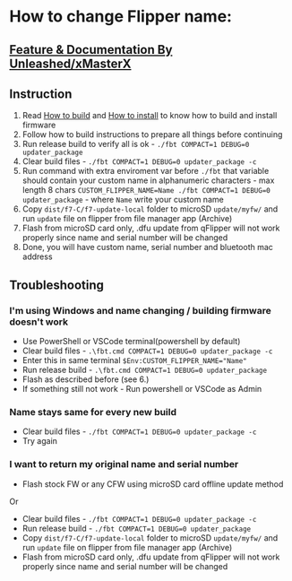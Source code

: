 # How to change Flipper name:
## [Feature & Documentation By Unleashed/xMasterX](https://github.com/Eng1n33r/flipperzero-firmware/documentation/CustomFlipperName.md)

## Instruction
1. Read [How to build](https://github.com/RogueMaster/flipperzero-firmware/blob/dev/documentation/HowToBuild.md) and [How to install](https://github.com/RogueMaster/flipperzero-firmware/blob/dev/documentation/HowToInstall.md) to know how to build and install firmware
2. Follow how to build instructions to prepare all things before continuing
3. Run release build to verify all is ok - `./fbt COMPACT=1 DEBUG=0 updater_package`
4. Clear build files - `./fbt COMPACT=1 DEBUG=0 updater_package -c`
5. Run command with extra enviroment var before `./fbt` that variable should contain your custom name in alphanumeric characters - max length 8 chars
 `CUSTOM_FLIPPER_NAME=Name ./fbt COMPACT=1 DEBUG=0 updater_package` - where `Name` write your custom name
6. Copy `dist/f7-C/f7-update-local` folder to microSD `update/myfw/` and run `update` file on flipper from file manager app (Archive)
7. Flash from microSD card only, .dfu update from qFlipper will not work properly since name and serial number will be changed
8. Done, you will have custom name, serial number and bluetooth mac address



## Troubleshooting
### I'm using Windows and name changing / building firmware doesn't work
- Use PowerShell or VSCode terminal(powershell by default)
- Clear build files - `.\fbt.cmd COMPACT=1 DEBUG=0 updater_package -c`
- Enter this in same terminal `$Env:CUSTOM_FLIPPER_NAME="Name"`
- Run release build - `.\fbt.cmd COMPACT=1 DEBUG=0 updater_package`
- Flash as described before (see 6.)
- If something still not work - Run powershell or VSCode as Admin
### Name stays same for every new build
- Clear build files - `./fbt COMPACT=1 DEBUG=0 updater_package -c`
- Try again
### I want to return my original name and serial number
- Flash stock FW or any CFW using microSD card offline update method

Or
- Clear build files - `./fbt COMPACT=1 DEBUG=0 updater_package -c`
- Run release build - `./fbt COMPACT=1 DEBUG=0 updater_package`
- Copy `dist/f7-C/f7-update-local` folder to microSD `update/myfw/` and run `update` file on flipper from file manager app (Archive)
- Flash from microSD card only, .dfu update from qFlipper will not work properly since name and serial number will be changed
